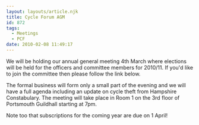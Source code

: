 ```yaml
---
layout: layouts/article.njk
title: Cycle Forum AGM
id: 872
tags:
  - Meetings
  - PCF
date: 2010-02-08 11:49:17
---
```


We will be holding our annual general meeting  4th March where elections will be held for the officers and committee members for 2010/11\.  If you'd like to join the committee then please follow the link below.

The formal business will form only a small part of the evening and we will have a full agenda  including an update on cycle theft from Hampshire Constabulary. The meeting will take place in Room 1 on the 3rd floor of Portsmouth Guildhall starting at  7pm.

Note too that subscriptions for the coming year are due on 1 April!
